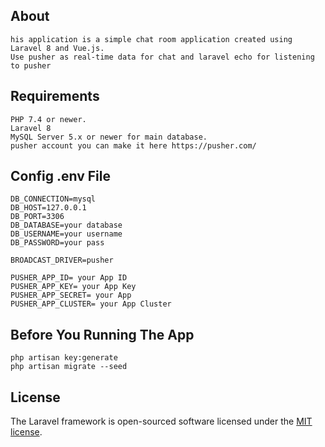 

## About 
    his application is a simple chat room application created using Laravel 8 and Vue.js.
    Use pusher as real-time data for chat and laravel echo for listening to pusher





## Requirements

    PHP 7.4 or newer.
    Laravel 8 
    MySQL Server 5.x or newer for main database.
    pusher account you can make it here https://pusher.com/



## Config .env File
    DB_CONNECTION=mysql
    DB_HOST=127.0.0.1
    DB_PORT=3306
    DB_DATABASE=your database
    DB_USERNAME=your username
    DB_PASSWORD=your pass

    BROADCAST_DRIVER=pusher

    PUSHER_APP_ID= your App ID
    PUSHER_APP_KEY= your App Key
    PUSHER_APP_SECRET= your App 
    PUSHER_APP_CLUSTER= your App Cluster

## Before You Running The App
    php artisan key:generate
    php artisan migrate --seed

## License

The Laravel framework is open-sourced software licensed under the [MIT license](https://opensource.org/licenses/MIT).
